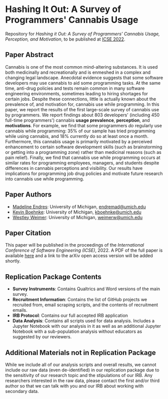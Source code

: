 # Hashing It Out: A Survey of Programmers' Cannabis Usage
Repository for *Hashing it Out: A Survey of Programmers’ Cannabis Usage, Perception, and Motivation*, to be published at [ICSE 2022](https://conf.researchr.org/home/icse-2022).


## Paper Abstract

Cannabis is one of the most common mind-altering substances. It is used both medicinally and recreationally and is enmeshed in a complex and changing legal landscape. Anecdotal evidence suggests that some software developers may use cannabis to aid some programming tasks. At the same time, anti-drug policies and tests remain common in many software engineering environments, sometimes leading to hiring shortages for certain jobs. 
Despite these connections, little is actually known about the prevalence of, and motivation for, cannabis use while programming. In this paper, we report the results of the first large-scale survey of cannabis use by programmers. We report findings about 803 developers' (including 450 full-time programmers') cannabis **usage prevalence**, **perception**, and **motivations**. For example, we find that some programmers *do* regularly use cannabis while programming: 35% of our sample has tried programming while using cannabis, and 18% currently do so at least once a month. Furthermore, this cannabis usage is primarily motivated by a perceived enhancement to certain software development skills (such as brainstorming or getting into a programming zone) rather than medicinal reasons (such as pain relief). Finally, we find that cannabis use while programming occurs at similar rates for programming employees, managers, and students despite differences in cannabis perceptions and visibility. Our results have implications for programming job drug policies and motivate future research into cannabis use while programming.

## Paper Authors

* [Madeline Endres](http://www-personal.umich.edu/~endremad/): University of Michigan, <endremad@umich.edu> 
* [Kevin Boehnke](https://scholar.google.com/citations?user=MXo98LkAAAAJ&hl=en): University of Michigan, <kboehnke@umich.edu>
* [Westley Weimer](https://web.eecs.umich.edu/~weimerw/): University of Michigan, <weimerw@umich.edu>


## Paper Citation 

This paper will be published in the proceedings of the *International Conference of Software Engineering (ICSE)*, 2022. A PDF of the full paper is available [here](https://github.com/CelloCorgi/HashingItOut_ICSE2022/blob/main/ICSE2022_Cannabis_Preprint.pdf) and a link to the arXiv open access version will be added shortly.

## Replication Package Contents

* **Survey Instruments**: Contains Qualtrics and Word versions of the main survey.
* **Recruitment Information**: Contains the list of GitHub projects we recruited from, email scraping scripts, and the contents of recruitment emails.
* **IRB Protocol**: Contains our full accepted IRB application
* **Data Analysis**: Contains all scripts used for data analysis. Includes a Jupyter Notebook with our analysis in it as well as an additional Jupyter Notebook with a sub-population analysis without educators as suggested by our reviewers.

## Additional Materials not in Replication Package

While we include all of our analysis scripts and overall results, we cannot include our raw data (even de-identified) in our replication package due to the sensitivity of our research topic and the stipulations of our IRB. Any researchers interested in the raw data, please contact the first and/or third author so that we can talk with you and our IRB about working with secondary data.

